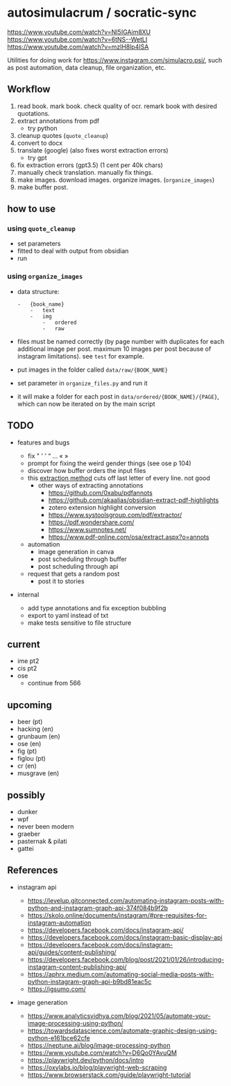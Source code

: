 # autosimulacrum / socratic-sync

https://www.youtube.com/watch?v=NI5IGAim8XU
https://www.youtube.com/watch?v=6tNS--WetLI
https://www.youtube.com/watch?v=mzlH8lp4ISA

Utilities for doing work for https://www.instagram.com/simulacro.psi/, such as post automation, data cleanup, file organization, etc.

## Workflow

1. read book. mark book. check quality of ocr. remark book with desired quotations.
1. extract annotations from pdf
    - try python
1. cleanup quotes (`quote_cleanup`)
1. convert to docx
1. translate (google) (also fixes worst extraction errors)
    - try gpt
1. fix extraction errors (gpt3.5) (1 cent per 40k chars)
1. manually check translation. manually fix things.
1. make images. download images. organize images. (`organize_images`)
1. make buffer post.

## how to use

### using `quote_cleanup`

-   set parameters
-   fitted to deal with output from obsidian
-   run

### using `organize_images`

-   data structure:

        -   {book_name}
            -   text
            -   img
                -   ordered
                -   raw

-   files must be named correctly (by page number with duplicates for each additional image per post. maximum 10 images per post because of instagram limitations). see `test` for example.
-   put images in the folder called `data/raw/{BOOK_NAME}`
-   set parameter in `organize_files.py` and run it
-   it will make a folder for each post in `data/ordered/{BOOK_NAME}/{PAGE}`, which can now be iterated on by the main script

## TODO

-   features and bugs

    -   fix " ' ’ “ … « »
    -   prompt for fixing the weird gender things (see ose p 104)
    -   discover how buffer orders the input files
    -   this [extraction method](https://github.com/munach/obsidian-extract-pdf-annotations) cuts off last letter of every line. not good
        -   other ways of extracting annotations
            -   https://github.com/0xabu/pdfannots
            -   https://github.com/akaalias/obsidian-extract-pdf-highlights
            -   zotero extension highlight conversion
            -   https://www.systoolsgroup.com/pdf/extractor/
            -   https://pdf.wondershare.com/
            -   https://www.sumnotes.net/
            -   https://www.pdf-online.com/osa/extract.aspx?o=annots
    -   automation
        -   image generation in canva
        -   post scheduling through buffer
        -   post scheduling through api
    -   request that gets a random post
        -   post it to stories

-   internal
    -   add type annotations and fix exception bubbling
    -   export to yaml instead of txt
    -   make tests sensitive to file structure

## current

-   ime pt2
-   cis pt2
-   ose
    -   continue from 566

## upcoming

-   beer (pt)
-   hacking (en)
-   grunbaum (en)
-   ose (en)
-   fig (pt)
-   figlou (pt)
-   cr (en)
-   musgrave (en)

## possibly

-   dunker
-   wpf
-   never been modern
-   graeber
-   pasternak & pilati
-   gattei

## References

-   instagram api

    -   https://levelup.gitconnected.com/automating-instagram-posts-with-python-and-instagram-graph-api-374f084b9f2b
    -   https://skolo.online/documents/instagram/#pre-requisites-for-instagram-automation
    -   https://developers.facebook.com/docs/instagram-api/
    -   https://developers.facebook.com/docs/instagram-basic-display-api
    -   https://developers.facebook.com/docs/instagram-api/guides/content-publishing/
    -   https://developers.facebook.com/blog/post/2021/01/26/introducing-instagram-content-publishing-api/
    -   https://aphrx.medium.com/automating-social-media-posts-with-python-instagram-graph-api-b9bd81eac5c
    -   https://igsumo.com/

-   image generation
    -   https://www.analyticsvidhya.com/blog/2021/05/automate-your-image-processing-using-python/
    -   https://towardsdatascience.com/automate-graphic-design-using-python-e161bce62cfe
    -   https://neptune.ai/blog/image-processing-python
    -   https://www.youtube.com/watch?v=D6Qo0YAvuQM
    -   https://playwright.dev/python/docs/intro
    -   https://oxylabs.io/blog/playwright-web-scraping
    -   https://www.browserstack.com/guide/playwright-tutorial
